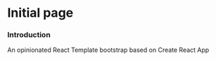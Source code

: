 # Initial page

### Introduction

An opinionated React Template bootstrap based on Create React App





